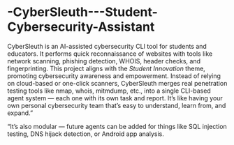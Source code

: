 # -CyberSleuth---Student-Cybersecurity-Assistant
CyberSleuth is an AI-assisted cybersecurity CLI tool for students and educators. It performs quick reconnaissance of websites with tools like network scanning, phishing detection, WHOIS, header checks, and fingerprinting. This project aligns with the *Student Innovation* theme, promoting cybersecurity awareness and empowerment.
Instead of relying on cloud-based or one-click scanners, CyberSleuth merges real penetration testing tools like nmap, whois, mitmdump, etc., into a single CLI-based agent system — each one with its own task and report. It’s like having your own personal cybersecurity team that’s easy to understand, learn from, and expand.”

“It’s also modular — future agents can be added for things like SQL injection testing, DNS hijack detection, or Android app analysis.
